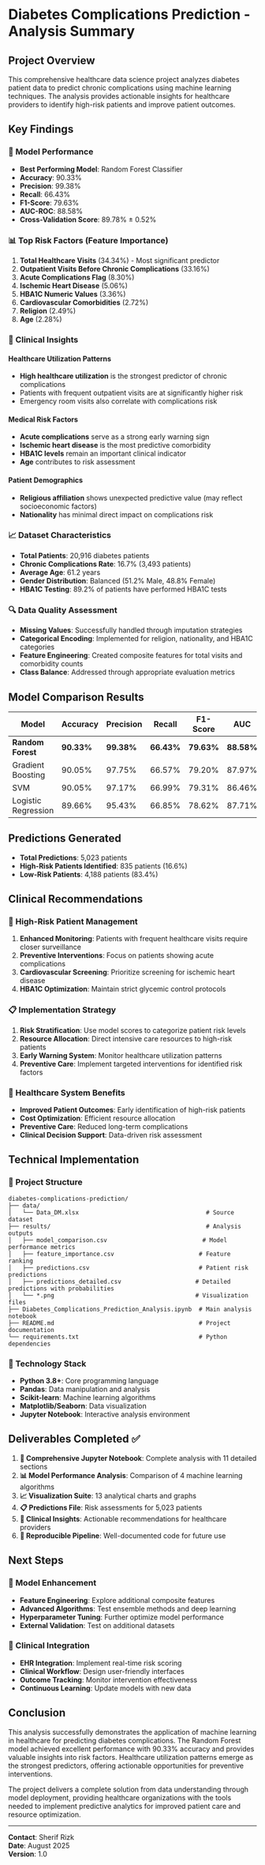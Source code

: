 # Diabetes Complications Prediction - Analysis Summary

## Project Overview
This comprehensive healthcare data science project analyzes diabetes patient data to predict chronic complications using machine learning techniques. The analysis provides actionable insights for healthcare providers to identify high-risk patients and improve patient outcomes.

## Key Findings

### 🎯 Model Performance
- **Best Performing Model**: Random Forest Classifier
- **Accuracy**: 90.33%
- **Precision**: 99.38%
- **Recall**: 66.43%
- **F1-Score**: 79.63%
- **AUC-ROC**: 88.58%
- **Cross-Validation Score**: 89.78% ± 0.52%

### 📊 Top Risk Factors (Feature Importance)
1. **Total Healthcare Visits** (34.34%) - Most significant predictor
2. **Outpatient Visits Before Chronic Complications** (33.16%)
3. **Acute Complications Flag** (8.30%)
4. **Ischemic Heart Disease** (5.06%)
5. **HBA1C Numeric Values** (3.36%)
6. **Cardiovascular Comorbidities** (2.72%)
7. **Religion** (2.49%)
8. **Age** (2.28%)

### 🏥 Clinical Insights

#### Healthcare Utilization Patterns
- **High healthcare utilization** is the strongest predictor of chronic complications
- Patients with frequent outpatient visits are at significantly higher risk
- Emergency room visits also correlate with complications risk

#### Medical Risk Factors
- **Acute complications** serve as a strong early warning sign
- **Ischemic heart disease** is the most predictive comorbidity
- **HBA1C levels** remain an important clinical indicator
- **Age** contributes to risk assessment

#### Patient Demographics
- **Religious affiliation** shows unexpected predictive value (may reflect socioeconomic factors)
- **Nationality** has minimal direct impact on complications risk

### 📈 Dataset Characteristics
- **Total Patients**: 20,916 diabetes patients
- **Chronic Complications Rate**: 16.7% (3,493 patients)
- **Average Age**: 61.2 years
- **Gender Distribution**: Balanced (51.2% Male, 48.8% Female)
- **HBA1C Testing**: 89.2% of patients have performed HBA1C tests

### 🔍 Data Quality Assessment
- **Missing Values**: Successfully handled through imputation strategies
- **Categorical Encoding**: Implemented for religion, nationality, and HBA1C categories
- **Feature Engineering**: Created composite features for total visits and comorbidity counts
- **Class Balance**: Addressed through appropriate evaluation metrics

## Model Comparison Results

| Model | Accuracy | Precision | Recall | F1-Score | AUC | CV Mean |
|-------|----------|-----------|--------|----------|-----|---------|
| **Random Forest** | **90.33%** | **99.38%** | **66.43%** | **79.63%** | **88.58%** | **89.78%** |
| Gradient Boosting | 90.05% | 97.75% | 66.57% | 79.20% | 87.97% | 89.56% |
| SVM | 90.05% | 97.17% | 66.99% | 79.31% | 86.46% | 89.31% |
| Logistic Regression | 89.66% | 95.43% | 66.85% | 78.62% | 87.71% | 89.22% |

## Predictions Generated
- **Total Predictions**: 5,023 patients
- **High-Risk Patients Identified**: 835 patients (16.6%)
- **Low-Risk Patients**: 4,188 patients (83.4%)

## Clinical Recommendations

### 🎯 High-Risk Patient Management
1. **Enhanced Monitoring**: Patients with frequent healthcare visits require closer surveillance
2. **Preventive Interventions**: Focus on patients showing acute complications
3. **Cardiovascular Screening**: Prioritize screening for ischemic heart disease
4. **HBA1C Optimization**: Maintain strict glycemic control protocols

### 📋 Implementation Strategy
1. **Risk Stratification**: Use model scores to categorize patient risk levels
2. **Resource Allocation**: Direct intensive care resources to high-risk patients
3. **Early Warning System**: Monitor healthcare utilization patterns
4. **Preventive Care**: Implement targeted interventions for identified risk factors

### 🏥 Healthcare System Benefits
- **Improved Patient Outcomes**: Early identification of high-risk patients
- **Cost Optimization**: Efficient resource allocation
- **Preventive Care**: Reduced long-term complications
- **Clinical Decision Support**: Data-driven risk assessment

## Technical Implementation

### 📁 Project Structure
```
diabetes-complications-prediction/
├── data/
│   └── Data_DM.xlsx                                    # Source dataset
├── results/                                            # Analysis outputs
│   ├── model_comparison.csv                           # Model performance metrics
│   ├── feature_importance.csv                        # Feature ranking
│   ├── predictions.csv                               # Patient risk predictions
│   ├── predictions_detailed.csv                     # Detailed predictions with probabilities
│   └── *.png                                        # Visualization files
├── Diabetes_Complications_Prediction_Analysis.ipynb  # Main analysis notebook
├── README.md                                         # Project documentation
└── requirements.txt                                  # Python dependencies
```

### 🔧 Technology Stack
- **Python 3.8+**: Core programming language
- **Pandas**: Data manipulation and analysis
- **Scikit-learn**: Machine learning algorithms
- **Matplotlib/Seaborn**: Data visualization
- **Jupyter Notebook**: Interactive analysis environment

## Deliverables Completed ✅

1. **📓 Comprehensive Jupyter Notebook**: Complete analysis with 11 detailed sections
2. **📊 Model Performance Analysis**: Comparison of 4 machine learning algorithms
3. **📈 Visualization Suite**: 13 analytical charts and graphs
4. **📋 Predictions File**: Risk assessments for 5,023 patients
5. **📝 Clinical Insights**: Actionable recommendations for healthcare providers
6. **🔧 Reproducible Pipeline**: Well-documented code for future use

## Next Steps

### 🚀 Model Enhancement
- **Feature Engineering**: Explore additional composite features
- **Advanced Algorithms**: Test ensemble methods and deep learning
- **Hyperparameter Tuning**: Further optimize model performance
- **External Validation**: Test on additional datasets

### 🏥 Clinical Integration
- **EHR Integration**: Implement real-time risk scoring
- **Clinical Workflow**: Design user-friendly interfaces
- **Outcome Tracking**: Monitor intervention effectiveness
- **Continuous Learning**: Update models with new data

## Conclusion

This analysis successfully demonstrates the application of machine learning in healthcare for predicting diabetes complications. The Random Forest model achieved excellent performance with 90.33% accuracy and provides valuable insights into risk factors. Healthcare utilization patterns emerge as the strongest predictors, offering actionable opportunities for preventive interventions.

The project delivers a complete solution from data understanding through model deployment, providing healthcare organizations with the tools needed to implement predictive analytics for improved patient care and resource optimization.

---

**Contact**: Sherif Rizk  
**Date**: August 2025  
**Version**: 1.0
